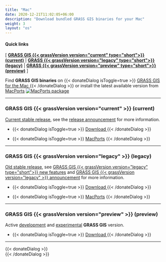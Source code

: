 ```yaml
---
title: "Mac"
date: 2020-12-21T11:02:05+06:00
description: "Download bundled GRASS GIS binaries for your Mac"
weight: 3
layout: "os"
---
```


#### Quick links

[ [**GRASS GIS {{< grassVersion version="current" type="short">}} (current)**](#GRASS-GIS-current) | [**GRASS {{< grassVersion version="legacy" type="short">}} (legacy)**](#GRASS-GIS-old) | [**GRASS {{< grassVersion version="preview" type="short">}} (preview)**](#GRASS-GIS-devel) ]

<div class="alert rounded-0 alert-default">
<i class="fa fa-arrow-right"></i> Find <b>GRASS GIS binaries</b> on
 {{< donateDialog isToggle=true >}}  
     <a href="http://grassmac.wikidot.com" target="_blank"> GRASS GIS for the Mac </a> 
 {{< /donateDialog  >}} 
or install the latest available version from <a href="https://ports.macports.org/port/grass/" target="_blank">MacPorts</a> 
<a href="https://repology.org/project/grass/versions" target="_blank"> 
  <img class="inl" src="https://repology.org/badge/version-for-repo/macports/grass.svg" alt="MacPorts package">
</a>
</div>

<hr>

### <span id="GRASS-GIS-current"> GRASS GIS {{< grassVersion version="current" >}} (current)</span>

<div class="alert rounded-0 alert-success">
<i class="fa fa-info-circle"></i> <u>Current stable release</u>, see the <a href="https://github.com/OSGeo/grass/releases/tag/{{< currentVersion.inline  >}}{{- .Site.Data.grass.current_version -}}{{</currentVersion.inline >}}">release announcement</a> for more information.
</div>

<ul>
<li>
 {{< donateDialog isToggle=true >}}  
    <a href="http://grassmac.wikidot.com/downloads"><i class="fa fa-download"></i> Download </a>
 {{< /donateDialog  >}} 
 </li>
</ul>
<ul>
<li>
 {{< donateDialog isToggle=true >}}  
<a href="https://ports.macports.org/port/grass/">MacPorts</a>
 {{< /donateDialog  >}}
</li>
</ul>

<hr>

### <span id="GRASS-GIS-old"> GRASS GIS {{< grassVersion version="legacy" >}} (legacy)</span>

<div class="alert rounded-0 alert-warning">
<i class="fa fa-info-circle"></i> <u>Old stable release</u>, see <a href="https://trac.osgeo.org/grass/wiki/Grass7/NewFeatures{{< legacyVersionNoDots.inline  >}}{{- .Site.Data.grass.legacy_version_nodots -}}{{</legacyVersionNoDots.inline >}}">GRASS GIS {{< grassVersion version="legacy" type="short">}} new features</a> and  <a href="https://github.com/OSGeo/grass/releases/tag/{{< legacyVersion.inline  >}}{{- .Site.Data.grass.legacy_version -}}{{</legacyVersion.inline >}}">GRASS GIS {{< grassVersion version="legacy" >}} announcement</a> for more information.
</div>

<ul>
<li>
 {{< donateDialog isToggle=true >}}  
 <a href="http://grassmac.wikidot.com/downloads"><i class="fa fa-download"></i> Download </a>
 {{< /donateDialog  >}} 
 </li>
</ul>
<ul>
<li>
 {{< donateDialog isToggle=true >}}  
<a href="https://ports.macports.org/port/grass7/"></i>MacPorts</a>
 {{< /donateDialog  >}} 
</li>
</ul>

<hr>

### <span id="GRASS-GIS-devel"> GRASS GIS {{< grassVersion version="preview" >}}  (preview)</span>

<div class="alert rounded-0 alert-info">
<i class="fa fa-info-circle"></i> Active <u>development</u> and <u>experimental</u> <b>GRASS GIS</b> version.
</div>

<ul>
<li>
 {{< donateDialog isToggle=true >}}  
<a href="http://grassmac.wikidot.com/downloads"><i class="fa fa-download"></i> Download </a>
 {{< /donateDialog  >}} 
</li>
</ul>

<hr>

 {{< donateDialog >}}  
 {{< /donateDialog >}}  
